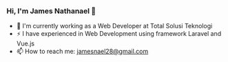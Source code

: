 ### Hi, I'm James Nathanael 👋

- 🔭 I'm currently working as a Web Developer at Total Solusi Teknologi
- ⚡ I have experienced in Web Development using framework Laravel and Vue.js 
- 📫 How to reach me: jamesnael28@gmail.com

